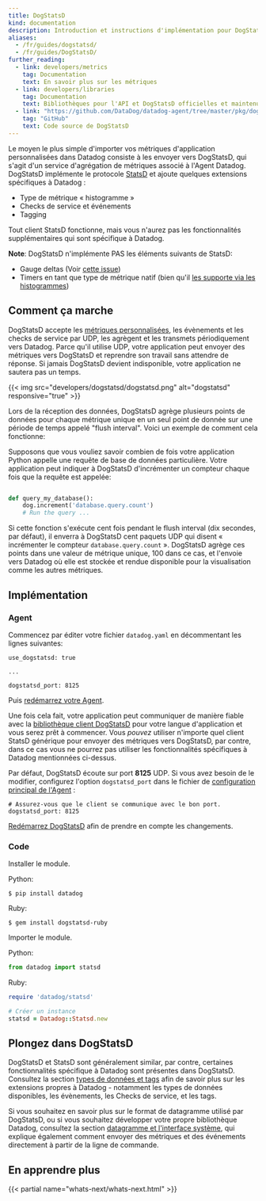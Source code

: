 ```yaml
---
title: DogStatsD
kind: documentation
description: Introduction et instructions d'implémentation pour DogStatsD.
aliases:
  - /fr/guides/dogstatsd/
  - /fr/guides/DogStatsD/
further_reading:
  - link: developers/metrics
    tag: Documentation
    text: En savoir plus sur les métriques
  - link: developers/libraries
    tag: Documentation
    text: Bibliothèques pour l'API et DogStatsD officielles et maintenue par la communauté
  - link: "https://github.com/DataDog/datadog-agent/tree/master/pkg/dogstatsd"
    tag: "GitHub"
    text: Code source de DogStatsD
---
```


Le moyen le plus simple d'importer vos métriques d'application personnalisées dans Datadog consiste à les envoyer vers DogStatsD, qui s'agit d'un service d'agrégation de métriques associé à l'Agent Datadog. DogStatsD implémente le protocole [StatsD][5] et ajoute quelques extensions spécifiques à Datadog :

* Type de métrique « histogramme »
* Checks de service et événements
* Tagging

Tout client StatsD fonctionne, mais vous n'aurez pas les fonctionnalités supplémentaires qui sont spécifique à Datadog.

**Note**: DogStatsD n'implémente PAS les éléments suivants de StatsD:

* Gauge deltas (Voir [cette issue][1])
* Timers en tant que type de métrique natif (bien qu'il [les supporte via les histogrammes](#timers))

## Comment ça marche

DogStatsD accepte les [métriques personnalisées][6], les évènements et les checks de service par UDP, les agrègent et les transmets périodiquement vers Datadog.
Parce qu'il utilise UDP, votre application peut envoyer des métriques vers DogStatsD et reprendre son travail sans attendre de réponse. Si jamais DogStatsD devient indisponible, votre application ne sautera pas un temps.

{{< img src="developers/dogstatsd/dogstatsd.png" alt="dogstatsd"  responsive="true" >}}

Lors de la réception des données, DogStatsD agrège plusieurs points de données pour chaque métrique unique en un seul point de donnée sur une période de temps appelé "flush interval". Voici un exemple de comment cela fonctionne:

Supposons que vous vouliez savoir combien de fois votre application Python appelle une requête de base de données particulière. Votre application peut indiquer à DogStatsD d'incrémenter un compteur chaque fois que la requête est appelée:

```python

def query_my_database():
    dog.increment('database.query.count')
    # Run the query ...
```

Si cette fonction s'exécute cent fois pendant le flush interval (dix secondes, par défaut), il enverra à DogStatsD cent paquets UDP qui disent « incrémenter le compteur `database.query.count` ». DogStatsD agrège ces points dans une valeur de métrique unique, 100 dans ce cas, et l'envoie vers Datadog où elle est stockée et rendue disponible pour la visualisation comme les autres métriques.

## Implémentation

### Agent

Commencez par éditer votre fichier `datadog.yaml` en décommentant les lignes suivantes:
```
use_dogstatsd: true

...

dogstatsd_port: 8125
```

Puis [redémarrez votre Agent][7].

Une fois cela fait, votre application peut communiquer de manière fiable avec la [bibliothèque client DogStatsD][2] pour votre langue d'application et vous serez prêt à commencer. Vous _pouvez_ utiliser n'importe quel client StatsD générique pour envoyer des métriques vers DogStatsD, par contre, dans ce cas vous ne pourrez pas utiliser les fonctionnalités spécifiques à Datadog mentionnées ci-dessus.

Par défaut, DogStatsD écoute sur port **8125** UDP. Si vous avez besoin de le modifier, configurez l'option `dogstatsd_port` dans le fichier de [configuration principal de l'Agent][3] :
```
# Assurez-vous que le client se communique avec le bon port.
dogstatsd_port: 8125
```

[Redémarrez DogStatsD][7] afin de prendre en compte les changements.

### Code

Installer le module.

Python:
```shell
$ pip install datadog
```

Ruby:
```shell
$ gem install dogstatsd-ruby
```

Importer le module.

Python:
```python
from datadog import statsd
```

Ruby:
```ruby
require 'datadog/statsd'

# Créer un instance
statsd = Datadog::Statsd.new
```

## Plongez dans DogStatsD

DogStatsD et StatsD sont généralement similar, par contre, certaines fonctionnalités spécifique à Datadog sont présentes dans DogStatsD. Consultez la section [types de données et tags][7] afin de savoir plus sur les extensions propres à Datadog - notamment les types de données disponibles, les évènements, les Checks de service, et les tags.

Si vous souhaitez en savoir plus sur le format de datagramme utilisé par DogStatsD, ou si vous souhaitez développer votre propre bibliothèque Datadog, consultez la section [datagramme et l'interface système][8], qui explique également comment envoyer des métriques et des événements directement à partir de la ligne de commande.

## En apprendre plus

{{< partial name="whats-next/whats-next.html" >}}

[1]: /libraries/
[2]: https://github.com/DataDog/dd-agent/blob/master/datadog.conf.example
[3]: https://github.com/etsy/statsd
[4]: /developers/metrics/custom_metrics
[5]: /agent/faq/agent-commands
[6]: /developers/dogstatsd/data_types/#timers
[7]: /developers/dogstatsd/data_types
[8]: /developers/dogstatsd/datagram_shell
